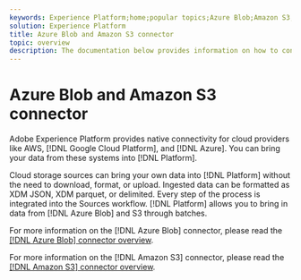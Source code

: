 ```yaml
---
keywords: Experience Platform;home;popular topics;Azure Blob;Amazon S3;blob;Blob;S3;s3
solution: Experience Platform
title: Azure Blob and Amazon S3 connector
topic: overview
description: The documentation below provides information on how to connect Azure Blob and Amazon S3 to Platform using APIs or the user interface.
---
```


# Azure Blob and Amazon S3 connector

Adobe Experience Platform provides native connectivity for cloud providers like AWS, [!DNL Google Cloud Platform], and [!DNL Azure]. You can bring your data from these systems into [!DNL Platform].

Cloud storage sources can bring your own data into [!DNL Platform] without the need to download, format, or upload. Ingested data can be formatted as XDM JSON, XDM parquet, or delimited. Every step of the process is integrated into the Sources workflow. [!DNL Platform] allows you to bring in data from [!DNL Azure Blob] and S3 through batches.

For more information on the [!DNL Azure Blob] connector, please read the [[!DNL Azure Blob] connector overview](./blob.md).

For more information on the [!DNL Amazon S3] connector, please read the [[!DNL Amazon S3] connector overview](./s3.md).